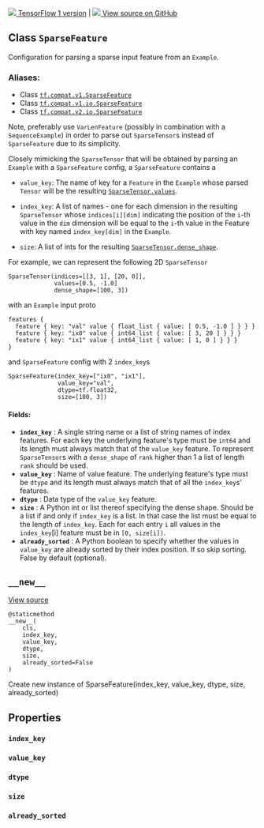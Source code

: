 [ ![](https://tensorflow.google.cn/images/tf_logo_32px.png) TensorFlow 1
version](/versions/r1.15/api_docs/python/tf/io/SparseFeature) |  [
![](https://tensorflow.google.cn/images/GitHub-Mark-32px.png) View source on
GitHub
](https://github.com/tensorflow/tensorflow/blob/r2.0/tensorflow/python/ops/parsing_ops.py#L61-L132)  
  
  
## Class `SparseFeature`

Configuration for parsing a sparse input feature from an `Example`.

### Aliases:

  * Class [`tf.compat.v1.SparseFeature`](/api_docs/python/tf/io/SparseFeature)
  * Class [`tf.compat.v1.io.SparseFeature`](/api_docs/python/tf/io/SparseFeature)
  * Class [`tf.compat.v2.io.SparseFeature`](/api_docs/python/tf/io/SparseFeature)

Note, preferably use `VarLenFeature` (possibly in combination with a
`SequenceExample`) in order to parse out `SparseTensor`s instead of
`SparseFeature` due to its simplicity.

Closely mimicking the `SparseTensor` that will be obtained by parsing an
`Example` with a `SparseFeature` config, a `SparseFeature` contains a

  * `value_key`: The name of key for a `Feature` in the `Example` whose parsed `Tensor` will be the resulting [`SparseTensor.values`](https://tensorflow.google.cn/api_docs/python/tf/sparse/SparseTensor#values).

  * `index_key`: A list of names - one for each dimension in the resulting `SparseTensor` whose `indices[i][dim]` indicating the position of the `i`-th value in the `dim` dimension will be equal to the `i`-th value in the Feature with key named `index_key[dim]` in the `Example`.

  * `size`: A list of ints for the resulting [`SparseTensor.dense_shape`](https://tensorflow.google.cn/api_docs/python/tf/sparse/SparseTensor#dense_shape).

For example, we can represent the following 2D `SparseTensor`

    
    
    SparseTensor(indices=[[3, 1], [20, 0]],
                 values=[0.5, -1.0]
                 dense_shape=[100, 3])
    

with an `Example` input proto

    
    
    features {
      feature { key: "val" value { float_list { value: [ 0.5, -1.0 ] } } }
      feature { key: "ix0" value { int64_list { value: [ 3, 20 ] } } }
      feature { key: "ix1" value { int64_list { value: [ 1, 0 ] } } }
    }
    

and `SparseFeature` config with 2 `index_key`s

    
    
    SparseFeature(index_key=["ix0", "ix1"],
                  value_key="val",
                  dtype=tf.float32,
                  size=[100, 3])
    

#### Fields:

  * **`index_key`** : A single string name or a list of string names of index features. For each key the underlying feature's type must be `int64` and its length must always match that of the `value_key` feature. To represent `SparseTensor`s with a `dense_shape` of `rank` higher than 1 a list of length `rank` should be used.
  * **`value_key`** : Name of value feature. The underlying feature's type must be `dtype` and its length must always match that of all the `index_key`s' features.
  * **`dtype`** : Data type of the `value_key` feature.
  * **`size`** : A Python int or list thereof specifying the dense shape. Should be a list if and only if `index_key` is a list. In that case the list must be equal to the length of `index_key`. Each for each entry `i` all values in the `index_key`[i] feature must be in `[0, size[i])`.
  * **`already_sorted`** : A Python boolean to specify whether the values in `value_key` are already sorted by their index position. If so skip sorting. False by default (optional).

## `__new__`

[View
source](https://github.com/tensorflow/tensorflow/blob/r2.0/tensorflow/python/ops/parsing_ops.py#L130-L132)

    
    
    @staticmethod
    __new__(
        cls,
        index_key,
        value_key,
        dtype,
        size,
        already_sorted=False
    )
    

Create new instance of SparseFeature(index_key, value_key, dtype, size,
already_sorted)

## Properties

### `index_key`

### `value_key`

### `dtype`

### `size`

### `already_sorted`

